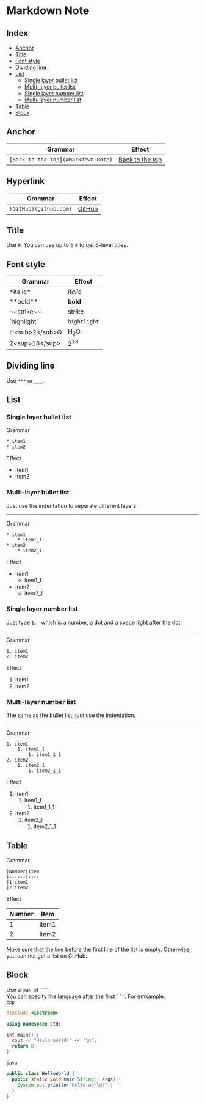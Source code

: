 # Markdown Note

## Index
* [Anchor](#Anchor)
* [Title](#Title)
* [Font style](#Font-style)
* [Dividing line](#Dividing-line)
* [List](#List)
  * [Single layer bullet list](#Single-layer-bullet-list)
  * [Multi-layer bullet list](#Multi-layer-bullet-list)
  * [Single layer number list](#Single-layer-number-list)
  * [Multi-layer number list](#Multi-layer-number-list)
* [Table](#Table)
* [Block](#Block)

## Anchor
|Grammar|Effect
|-------|------
|`[Back to the top](#Markdown-Note)`|[Back to the top](#Markdown-Note)

## Hyperlink
|Grammar|Effect
|-------|------
|`[GitHub](github.com)`|[GitHub](https://github.com)

## Title
Use `#`. You can use up to 6 `#` to get 6-level titles.

## Font style
|Grammar|Effect
|-------|------
|\*italic\*|*italic*
|\*\*bold\*\*|**bold**
|\~\~strike\~\~|~~strike~~
|\`highlight\`|`hightlight`
|H\<sub\>2\<\/sub\>O|H<sub>2</sub>O
|2\<sup\>18\<\/sup\>|2<sup>18</sup>

## Dividing line
Use `***` or `___`.

## List
### Single layer bullet list
Grammar
```
* item1
* item2
```
Effect
* item1
* item2
### Multi-layer bullet list
Just use the indentation to seperate different layers.
******************************************************
Grammar
```
* item1
    * item1_1
* item2
    * item2_1
```
Effect
* item1
    * item1_1
* item2
    * item2_1
### Single layer number list
Just type `1. ` which is a number, a dot and a space right after the dot.
*************************************************************************
Grammar
```
1. item1
2. item2
```
Effect
1. item1
2. item2
### Multi-layer number list
The same as the bullet list, just use the indentation.
******************************************************
Grammar
```
1. item1
    1. item1_1
        1. item1_1_1
2. item2
    1. item2_1
        1. item2_1_1
```
Effect
1. item1
    1. item1_1
        1. item1_1_1
2. item2
    1. item2_1
        1. item2_1_1

## Table
Grammar
```
|Number|Item
|------|----
|1|item1
|2|item2
```
Effect

|Number|Item
|------|----
|1|item1
|2|item2

Make sure that the line before the first line of the list is empty. Otherwise, you can not get a list on GitHub.

## Block
Use a pair of ` ``` `. <br>
You can specify the language after the first ` ``` `. For emxample: <br>
`cpp`
```cpp
#include <iostream>

using namespace std;

int main() {
  cout << "Hello world!" << '\n';
  return 0;
}
```
`java`
``` java
public class HelloWorld {
  public static void main(String[] args) {
    System.out.println("Hello world!");
  }
}
```